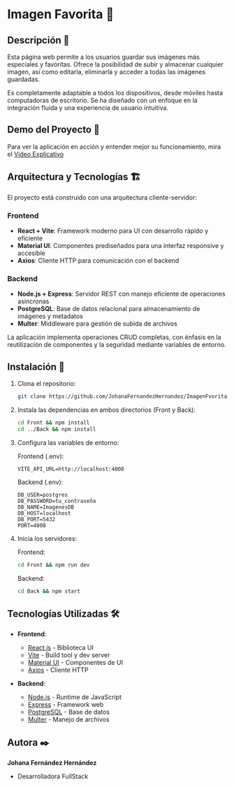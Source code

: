# Imagen Favorita 📸

## Descripción 🚀

Esta página web permite a los usuarios guardar sus imágenes más especiales y favoritas. Ofrece la posibilidad de subir y almacenar cualquier imagen, así como editarla, eliminarla y acceder a todas las imágenes guardadas.

Es completamente adaptable a todos los dispositivos, desde móviles hasta computadoras de escritorio. Se ha diseñado con un enfoque en la integración fluida y una experiencia de usuario intuitiva.

## Demo del Proyecto 🎥

Para ver la aplicación en acción y entender mejor su funcionamiento, mira el [Video Explicativo](https://www.loom.com/share/535e82e836d04ecf9aaa982ba3b31897?sid=00ce248f-4077-4a6b-bd33-884894904dfe)


## Arquitectura y Tecnologías 🏗️

El proyecto está construido con una arquitectura cliente-servidor:

### Frontend
- **React + Vite**: Framework moderno para UI con desarrollo rápido y eficiente
- **Material UI**: Componentes prediseñados para una interfaz responsive y accesible
- **Axios**: Cliente HTTP para comunicación con el backend

### Backend
- **Node.js + Express**: Servidor REST con manejo eficiente de operaciones asíncronas
- **PostgreSQL**: Base de datos relacional para almacenamiento de imágenes y metadatos
- **Multer**: Middleware para gestión de subida de archivos

La aplicación implementa operaciones CRUD completas, con énfasis en la reutilización de componentes y la seguridad mediante variables de entorno.


## Instalación 🔧

1. Clona el repositorio:
   ```bash
   git clone https://github.com/JohanaFernandezHernandez/ImagenFvorita.git
   ```

2. Instala las dependencias en ambos directorios (Front y Back):
   ```bash
   cd Front && npm install
   cd ../Back && npm install
   ```

3. Configura las variables de entorno:

   Frontend (.env):
   ```env
   VITE_API_URL=http://localhost:4008
   ```

   Backend (.env):
   ```env
   DB_USER=postgres
   DB_PASSWORD=tu_contraseña
   DB_NAME=ImagenesDB
   DB_HOST=localhost
   DB_PORT=5432
   PORT=4008
   ```

4. Inicia los servidores:

   Frontend:
   ```bash
   cd Front && npm run dev
   ```

   Backend:
   ```bash
   cd Back && npm start
   ```

## Tecnologías Utilizadas 🛠️

- **Frontend**:
  - [React.js](https://react.dev/) - Biblioteca UI
  - [Vite](https://vitejs.dev/) - Build tool y dev server
  - [Material UI](https://mui.com/) - Componentes de UI
  - [Axios](https://axios-http.com/) - Cliente HTTP

- **Backend**:
  - [Node.js](https://nodejs.org/) - Runtime de JavaScript
  - [Express](https://expressjs.com/) - Framework web
  - [PostgreSQL](https://www.postgresql.org/) - Base de datos
  - [Multer](https://github.com/expressjs/multer) - Manejo de archivos


## Autora ✒️

**Johana Fernández Hernández**
- Desarrolladora FullStack


